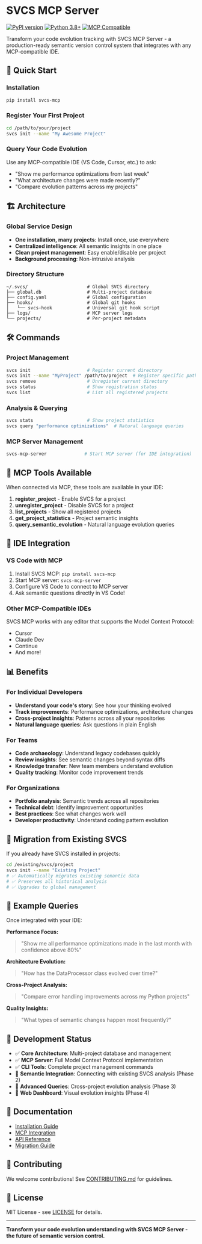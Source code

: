 # SVCS MCP Server

[![PyPI version](https://badge.fury.io/py/svcs-mcp.svg)](https://badge.fury.io/py/svcs-mcp)
[![Python 3.8+](https://img.shields.io/badge/python-3.8+-blue.svg)](https://www.python.org/downloads/)
[![MCP Compatible](https://img.shields.io/badge/MCP-compatible-green.svg)](https://modelcontextprotocol.io/)

Transform your code evolution tracking with SVCS MCP Server - a production-ready semantic version control system that integrates with any MCP-compatible IDE.

## 🚀 Quick Start

### Installation

```bash
pip install svcs-mcp
```

### Register Your First Project

```bash
cd /path/to/your/project
svcs init --name "My Awesome Project"
```

### Query Your Code Evolution

Use any MCP-compatible IDE (VS Code, Cursor, etc.) to ask:
- "Show me performance optimizations from last week"
- "What architecture changes were made recently?"
- "Compare evolution patterns across my projects"

## 🏗️ Architecture

### Global Service Design
- **One installation, many projects**: Install once, use everywhere
- **Centralized intelligence**: All semantic insights in one place
- **Clean project management**: Easy enable/disable per project
- **Background processing**: Non-intrusive analysis

### Directory Structure
```
~/.svcs/                      # Global SVCS directory
├── global.db                 # Multi-project database
├── config.yaml               # Global configuration
├── hooks/                    # Global git hooks
│   └── svcs-hook             # Universal git hook script
├── logs/                     # MCP server logs
└── projects/                 # Per-project metadata
```

## 🛠️ Commands

### Project Management
```bash
svcs init                     # Register current directory
svcs init --name "MyProject" /path/to/project  # Register specific path
svcs remove                   # Unregister current directory
svcs status                   # Show registration status
svcs list                     # List all registered projects
```

### Analysis & Querying
```bash
svcs stats                    # Show project statistics
svcs query "performance optimizations"  # Natural language queries
```

### MCP Server Management
```bash
svcs-mcp-server              # Start MCP server (for IDE integration)
```

## 🔧 MCP Tools Available

When connected via MCP, these tools are available in your IDE:

1. **register_project** - Enable SVCS for a project
2. **unregister_project** - Disable SVCS for a project  
3. **list_projects** - Show all registered projects
4. **get_project_statistics** - Project semantic insights
5. **query_semantic_evolution** - Natural language evolution queries

## 🎯 IDE Integration

### VS Code with MCP
1. Install SVCS MCP: `pip install svcs-mcp`
2. Start MCP server: `svcs-mcp-server`
3. Configure VS Code to connect to MCP server
4. Ask semantic questions directly in VS Code!

### Other MCP-Compatible IDEs
SVCS MCP works with any editor that supports the Model Context Protocol:
- Cursor
- Claude Dev
- Continue
- And more!

## 📊 Benefits

### For Individual Developers
- **Understand your code's story**: See how your thinking evolved
- **Track improvements**: Performance optimizations, architecture changes
- **Cross-project insights**: Patterns across all your repositories
- **Natural language queries**: Ask questions in plain English

### For Teams
- **Code archaeology**: Understand legacy codebases quickly
- **Review insights**: See semantic changes beyond syntax diffs
- **Knowledge transfer**: New team members understand evolution
- **Quality tracking**: Monitor code improvement trends

### For Organizations
- **Portfolio analysis**: Semantic trends across all repositories
- **Technical debt**: Identify improvement opportunities
- **Best practices**: See what changes work well
- **Developer productivity**: Understand coding pattern evolution

## 🔄 Migration from Existing SVCS

If you already have SVCS installed in projects:

```bash
cd /existing/svcs/project
svcs init --name "Existing Project"
# ✅ Automatically migrates existing semantic data
# ✅ Preserves all historical analysis
# ✅ Upgrades to global management
```

## 🎨 Example Queries

Once integrated with your IDE:

**Performance Focus:**
> "Show me all performance optimizations made in the last month with confidence above 80%"

**Architecture Evolution:**
> "How has the DataProcessor class evolved over time?"

**Cross-Project Analysis:**
> "Compare error handling improvements across my Python projects"

**Quality Insights:**
> "What types of semantic changes happen most frequently?"

## 🚧 Development Status

- ✅ **Core Architecture**: Multi-project database and management
- ✅ **MCP Server**: Full Model Context Protocol implementation  
- ✅ **CLI Tools**: Complete project management commands
- 🚧 **Semantic Integration**: Connecting with existing SVCS analysis (Phase 2)
- 🚧 **Advanced Queries**: Cross-project evolution analysis (Phase 3)
- 🚧 **Web Dashboard**: Visual evolution insights (Phase 4)

## 📖 Documentation

- [Installation Guide](docs/installation.md)
- [MCP Integration](docs/mcp-integration.md)
- [API Reference](docs/api-reference.md)
- [Migration Guide](docs/migration.md)

## 🤝 Contributing

We welcome contributions! See [CONTRIBUTING.md](CONTRIBUTING.md) for guidelines.

## 📄 License

MIT License - see [LICENSE](LICENSE) for details.

---

**Transform your code evolution understanding with SVCS MCP Server - the future of semantic version control.**
